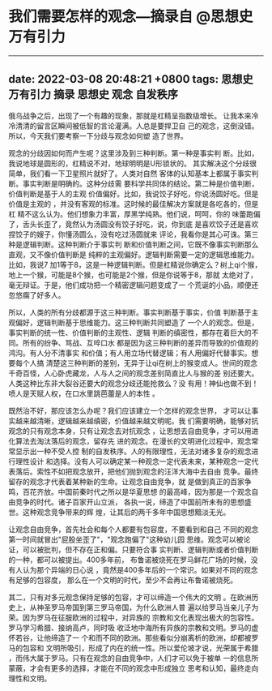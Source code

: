 # 我们需要怎样的观念—摘录自 @思想史万有引力

---
date:   2022-03-08 20:48:21 +0800
tags:	思想史万有引力 摘录 思想史 观念 自发秩序
---

俄乌战争之后，出现了一个有趣的现象，那就是杠精呈指数级增长。
让我本来冷冷清清的留言区瞬间被低智的言论灌满。人总是要捍卫自
己的观念，这倒没错。所以，今天我们要考察一下分歧与观念如何塑
造了世界。

观念的分歧因如何而产生呢？这里涉及到三种判断。第一种是事实判
断。比如，我说地球是圆形的，杠精说不对，地球明明是U形锁状的。
其实解决这个分歧很简单，我们看一下卫星照片就好了。人类对自然
客体的认知基本上都属于事实判断。事实判断是明确的。这种分歧需
要科学共同体的结论。第二种是价值判断，价值判断是基于人的主观
价值偏好。比如，我说饺子好吃，你说汤圆好吃。但是价值是主观的
，并没有客观的标准。这时候的最佳解决方案就是各吃各的，但是杠
精不这么认为。他们想象力丰富，厚黑学纯熟。他们说，呵呵，你的
味蕾跑偏了，舌头长歪了，竟然认为汤圆没有饺子好吃，说，你到底
是喜欢饺子还是喜欢捏饺子的嫂子，你懂汤圆么，没有吃过汤圆就来
评论，我看你是其心可诛。第三种是逻辑判断。这种判断介于事实判
断和价值判断之间，它既不像事实判断那么直观，又不像价值判断是
纯粹的主观偏好。逻辑判断需要一定的逻辑思维能力。比如，我说7
加1等于8，这是一种逻辑判断。但是杠精说你确定么？树上qi个猴，
地上一个猴，可能是8个猴，也可能是2个猴，但是你说等于8，那就
太绝对了，毫无辩证。于是，他们成功把一个精密逻辑问题变成了一
个荒诞的小品，顺便还忽悠瘸了好多人。

所以，人类的所有分歧都源于这三种判断。事实判断基于事实，价值
判断基于主观偏好，逻辑判断基于思维能力。这三种判断共同塑造了
一个人的观念。但是，事实判断的统一性、价值判断的主观性、逻辑
判断的缜密性，都存在着巨大的不同。所有的纷争、骂战、互啐口水
都是因为这三种判断的差异而导致的价值观的鸿沟。有人分不清事实
和价值；有人用立场代替逻辑；有人用偏好代替事实。想要每个人搞
清楚这三种判断的差别，无异于让qi在树上的猴变成人。世间的观念
千奇百怪，人心卧虎藏龙，人与人之间的观念差别简直比人与猴的差
别还要大。人类这种比东非大裂谷还要大的观念分歧还能抢救么？没
有用！神仙也做不到！喷人是天赋人权，在口水里跳芭蕾是人的本性
。

既然治不好，那应该怎么办呢？我们应该建立一个怎样的观念世界，
才可以让事实越来越清晰，逻辑越来越缜密，价值越来越文明呢。我
们需要明确，能够对抗观念的只有观念本身，只有让观念去对抗观念
，让思想去自由竞争，才可以用进化算法去淘汰落后的观念，留存先
进的观念。在漫长的文明进化过程中，观念常常显示出一种不受人控
制的自发秩序。人的有限理性，无法对诸多复杂的观念进行理性设计
和选择。没有人可以确定某一种观念一定代表未来，某种观念一定代
表落后。索性不如把观念放开，把他们抛到观念的汪洋大海中去自由
竞争。最终留存的观念才代表着某种新的生命。让观念自由竞争，就
是做到真正的百家争鸣，百花齐放。中国前秦时代之所以是华夏思想
的最高峰，因为那是一个观念自由竞争的时代。诸子百家开山立派，
各执一说，缔造了中国前所未有的思想盛世。这种观念竞争带来的辉
煌，让其后的两千多年中国思想黯淡无光。

让观念自由竞争，首先社会和每个人都要有包容度，不要看到和自己
不同的观念第一时间就冒出"屁股坐歪了"，"观念跑偏了"这种幼儿园
思维。观念可以被论证，可以被批判，但不存在正和偏。只要符合事
实判断、逻辑判断或者价值判断的一种，都可以被提出。400多年前，
布鲁诺被烧死在罗马鲜花广场的时候，没有人认为那个异端的日心说
，竟然是400多年后的一个常识。如果对不同的观念有足够的包容度，
那么在一个文明的时代，至少不会再让布鲁诺被烧死。

其二，只有对多元观念保持足够的包容，才可以缔造一个伟大的文明
。在欧洲历史上，从神圣罗马帝国到第三罗马帝国，为什么欧洲人普
遍以给罗马当亲儿子为荣。因为罗马在征服欧洲的过程中，对异族的
宗教和文化表现出极大的包容性。罗马学习希腊、接纳高卢，同时吸
收泛地中海所有异族的宗教和文明。罗马的虚怀若谷，让他缔造了一
个和而不同的欧洲。那些看似分崩离析的欧洲，却都被罗马的包容和
文明所吸引，形成了内在的统一性。所以爱伦坡才说，光荣属于希腊
，而伟大属于罗马。只有在观念的自由竞争中，人们才可以免于被单
一的信息所蒙蔽，才会有更多的选择，才能在不同的观念中形成独立
思考和认知，最终走向理性和文明。

